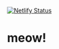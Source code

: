 [![Netlify Status](https://api.netlify.com/api/v1/badges/cdef67c5-0568-4b56-b424-c300ff188dde/deploy-status)](https://definitely-not-google-keep.netlify.app)

# meow!
